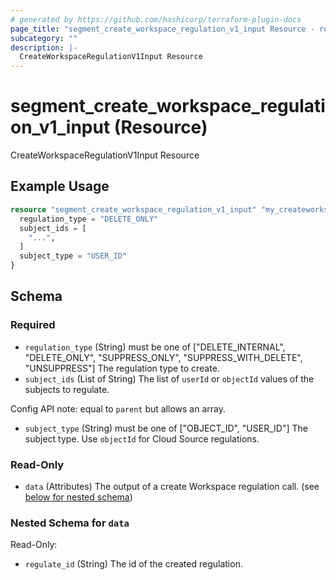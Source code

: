 ```yaml
---
# generated by https://github.com/hashicorp/terraform-plugin-docs
page_title: "segment_create_workspace_regulation_v1_input Resource - repo"
subcategory: ""
description: |-
  CreateWorkspaceRegulationV1Input Resource
---
```


# segment_create_workspace_regulation_v1_input (Resource)

CreateWorkspaceRegulationV1Input Resource

## Example Usage

```terraform
resource "segment_create_workspace_regulation_v1_input" "my_createworkspaceregulationv1input" {
  regulation_type = "DELETE_ONLY"
  subject_ids = [
    "...",
  ]
  subject_type = "USER_ID"
}
```

<!-- schema generated by tfplugindocs -->
## Schema

### Required

- `regulation_type` (String) must be one of ["DELETE_INTERNAL", "DELETE_ONLY", "SUPPRESS_ONLY", "SUPPRESS_WITH_DELETE", "UNSUPPRESS"]
The regulation type to create.
- `subject_ids` (List of String) The list of `userId` or `objectId` values of the subjects to regulate.

Config API note: equal to `parent` but allows an array.
- `subject_type` (String) must be one of ["OBJECT_ID", "USER_ID"]
The subject type. Use `objectId` for Cloud Source regulations.

### Read-Only

- `data` (Attributes) The output of a create Workspace regulation call. (see [below for nested schema](#nestedatt--data))

<a id="nestedatt--data"></a>
### Nested Schema for `data`

Read-Only:

- `regulate_id` (String) The id of the created regulation.


